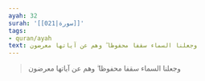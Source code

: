 ```yaml
---
ayah: 32
surah: '[[021|سورة]]'
tags:
- quran/ayah
text: وجعلنا السماء سقفا محفوظا ۖ وهم عن آياتها معرضون
---
```

> وجعلنا السماء سقفا محفوظا ۖ وهم عن آياتها معرضون

